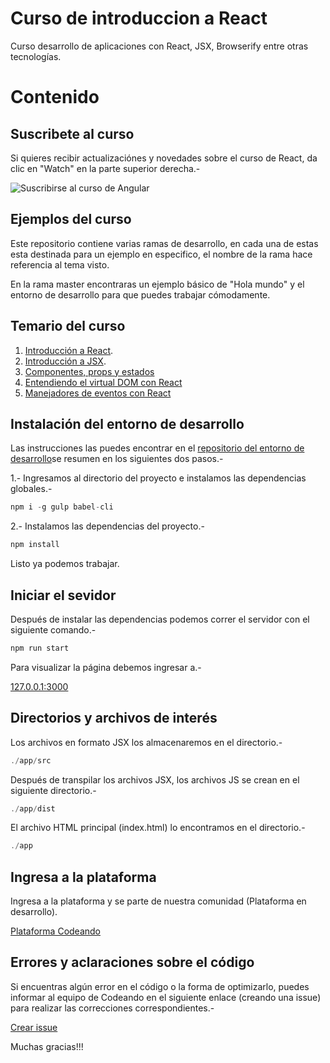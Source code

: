Curso de introduccion a React
===

Curso desarrollo de aplicaciones con React, JSX, Browserify entre otras tecnologías.

# Contenido

## Suscribete al curso

Si quieres recibir actualizaciónes y novedades sobre el curso de React, da clic en "Watch" en la parte superior derecha.-

![Suscribirse al curso de Angular](http://blog.codeando.org/img/github.png)

## Ejemplos del curso

Este repositorio contiene varias ramas de desarrollo, en cada una de estas esta destinada para un ejemplo en especifico, el nombre de la rama hace referencia al tema visto.

En la rama master encontraras un ejemplo básico de "Hola mundo" y el entorno de desarrollo para que puedes trabajar cómodamente.

## Temario del curso

1. [Introducción a React](http://blog.codeando.org/articulos/introduccion-a-react-creando-aplicacion-basica.html).
2. [Introducción a JSX](http://blog.codeando.org/articulos/introduccion-a-jsx.html).
3. [Componentes, props y estados](http://blog.codeando.org/articulos/componentes-props-y-estados-con-react.html)
4. [Entendiendo el virtual DOM con React](http://blog.codeando.org/articulos/entendiendo-el-virtual-dom-en-react.html)
5. [Manejadores de eventos con React](http://blog.codeando.org/articulos/manejadores-de-eventos-con-react.html)

## Instalación del entorno de desarrollo

Las instrucciones las puedes encontrar en el [repositorio del entorno de desarrollo](https://github.com/Codeandomx/development-environment-react)se resumen en los siguientes dos pasos.-

1.- Ingresamos al directorio del proyecto e instalamos las dependencias globales.-

```js
npm i -g gulp babel-cli
```

2.- Instalamos las dependencias del proyecto.-

```js
npm install
```

Listo ya podemos trabajar.

## Iniciar el sevidor

Después de instalar las dependencias podemos correr el servidor con el siguiente comando.-

```js
npm run start
```

Para visualizar la página debemos ingresar a.-

[127.0.0.1:3000](http://127.0.0.1:3000)

## Directorios y archivos de interés

Los archivos en formato JSX los almacenaremos en el directorio.-

```js
./app/src
```

Después de transpilar los archivos JSX, los archivos JS se crean en el siguiente directorio.-

```js
./app/dist
```

El archivo HTML principal (index.html) lo encontramos en el directorio.-

```js
./app
```

## Ingresa a la plataforma

Ingresa a la plataforma y se parte de nuestra comunidad (Plataforma en desarrollo).

[Plataforma Codeando](http://codeando.org)

## Errores y aclaraciones sobre el código

Si encuentras algún error en el código o la forma de optimizarlo, puedes informar al equipo de Codeando en el siguiente enlace (creando una issue) para realizar las correcciones correspondientes.-

[Crear issue](https://github.com/codeandomx/curso-de-introduccion-a-react/issues)

Muchas gracias!!!
